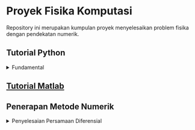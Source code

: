 # Proyek Fisika Komputasi

Repository ini merupakan kumpulan proyek menyelesaikan problem fisika 
dengan pendekatan numerik.


## Tutorial Python
<details>
<summary>Fundamental</summary>
</details>

## [Tutorial Matlab](https://github.com/rfajri27/proyek_fisika_komputasi/tree/main/tutorial-matlab)

## Penerapan Metode Numerik

<details>
<summary>Penyelesaian Persamaan Diferensial</summary>

### [Gerak Harmonik Sederhana](https://github.com/rfajri27/proyek_fisika_komputasi/blob/main/GHS/GHS1.ipynb)

#### Permasaan Umum

#### Persamaan Numerik

#### Hasil

### [Gerak Harmonik Teredam]()

</details>


